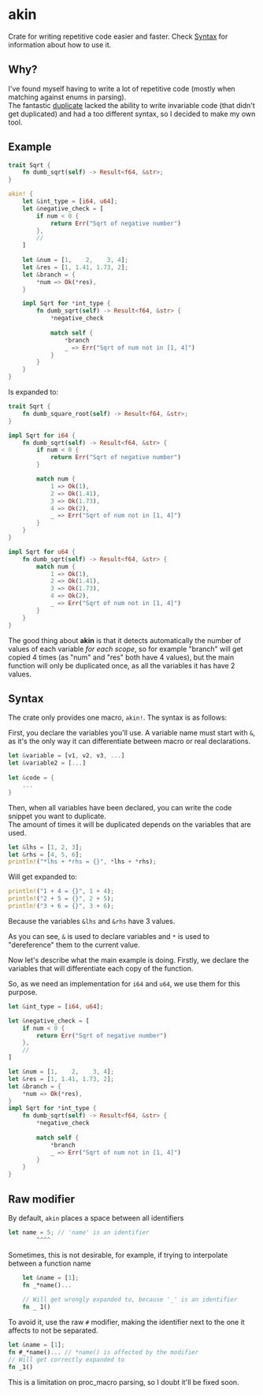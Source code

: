 # akin
Crate for writing repetitive code easier and faster.
Check [Syntax](#syntax) for information about how to use it.

## Why?
I've found myself having to write a lot of repetitive code (mostly when matching against enums in parsing).  
The fantastic [duplicate](https://crates.io/crates/duplicate) lacked the ability to write invariable code (that didn't get duplicated) and had a too different syntax,  so I decided to make my own tool.  


## Example
```rust
trait Sqrt {
    fn dumb_sqrt(self) -> Result<f64, &str>;
}

akin! {
    let &int_type = [i64, u64];
    let &negative_check = [
        if num < 0 {
            return Err("Sqrt of negative number")
        }, 
        //
    ]
    
    let &num = [1,    2,    3, 4];
    let &res = [1, 1.41, 1.73, 2];
    let &branch = {
        *num => Ok(*res),
    }

    impl Sqrt for *int_type {
        fn dumb_sqrt(self) -> Result<f64, &str> {
            *negative_check
            
            match self {
                *branch
                _ => Err("Sqrt of num not in [1, 4]")
            }
        }
    }
}
```

Is expanded to:

```rust
trait Sqrt {
    fn dumb_square_root(self) -> Result<f64, &str>;
}

impl Sqrt for i64 {
    fn dumb_sqrt(self) -> Result<f64, &str> {
        if num < 0 {
            return Err("Sqrt of negative number")
        }

        match num {
            1 => Ok(1),
            2 => Ok(1.41),
            3 => Ok(1.73),
            4 => Ok(2),
            _ => Err("Sqrt of num not in [1, 4]")
        }
    }
}

impl Sqrt for u64 {
    fn dumb_sqrt(self) -> Result<f64, &str> {
        match num {
            1 => Ok(1),
            2 => Ok(1.41),
            3 => Ok(1.73),
            4 => Ok(2),
            _ => Err("Sqrt of num not in [1, 4]")
        }
    }
}
```

The good thing about **akin** is that it detects automatically the number of values of each variable *for each scope*, so for example "branch" will get copied 4 times (as "num" and "res" both have 4 values), but the main function will only be duplicated once, as all the variables it has have 2 values.

## Syntax
The crate only provides one macro, `akin!`.
The syntax is as follows:

First, you declare the variables you'll use. 
A variable name must start with `&`, as it's the only way it can differentiate between macro or real declarations.

```rust
let &variable = [v1, v2, v3, ...]
let &variable2 = [...]
    
let &code = {
    ...
}
```

Then, when all variables have been declared, you can write the code snippet you want to duplicate.  
The amount of times it will be duplicated depends on the variables that are used.  

```rust
let &lhs = [1, 2, 3];
let &rhs = [4, 5, 6];
println!("*lhs + *rhs = {}", *lhs + *rhs);
```

Will get expanded to:

```rust
println!("1 + 4 = {}", 1 + 4);
println!("2 + 5 = {}", 2 + 5);
println!("3 + 6 = {}", 3 + 6);
```
Because the variables `&lhs` and `&rhs` have 3 values.

As you can see, `&` is used to declare variables and `*` is used to "dereference" them to the current value.

Now let's describe what the main example is doing.
Firstly, we declare the variables that will differentiate each copy of the function.

So, as we need an implementation for `i64` and `u64`, we use them for this purpose.
```rust
let &int_type = [i64, u64];
```
```rust
let &negative_check = [
    if num < 0 {
        return Err("Sqrt of negative number")
    }, 
    //
]

let &num = [1,    2,    3, 4];
let &res = [1, 1.41, 1.73, 2];
let &branch = {
    *num => Ok(*res),
}
impl Sqrt for *int_type {
    fn dumb_sqrt(self) -> Result<f64, &str> {
        *negative_check
        
        match self {
            *branch
            _ => Err("Sqrt of num not in [1, 4]")
        }
    }
}
```

## Raw modifier
By default, `akin` places a space between all identifiers

```rust    
let name = 5; // 'name' is an identifier
        ^^^^
```
Sometimes, this is not desirable, for example, if trying to interpolate between a function name
```rust
    let &name = [1];
    fn _*name()...
    
    // Will get wrongly expanded to, because '_' is an identifier
    fn _ 1()
```
To avoid it, use the raw `#` modifier, making the identifier next to the one it affects to not be separated.
```rust    
let &name = [1];
fn #_*name()... // *name() is affected by the modifier
// Will get correctly expanded to
fn _1()
```
This is a limitation on proc_macro parsing, so I doubt it'll be fixed soon.